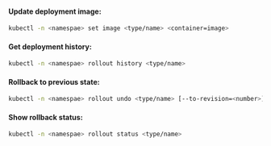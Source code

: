 #### Update deployment image:
```bash
kubectl -n <namespae> set image <type/name> <container=image>
```

#### Get deployment history:
```bash
kubectl -n <namespae> rollout history <type/name>
```

#### Rollback to previous state:
```bash
kubectl -n <namespae> rollout undo <type/name> [--to-revision=<number>]
```

#### Show rollback status:
```bash
kubectl -n <namespae> rollout status <type/name>
```
